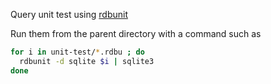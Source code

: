 Query unit test using [rdbunit](https://github.com/dspinellis/rdbunit)

Run them from the parent directory with a command such as
```sh
for i in unit-test/*.rdbu ; do
  rdbunit -d sqlite $i | sqlite3
done
```
